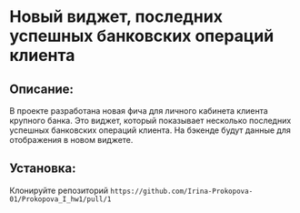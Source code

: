 # Новый виджет, последних успешных банковских операций клиента

## Описание:

В проекте разработана новая фича для личного кабинета клиента крупного банка. Это виджет, который показывает несколько последних успешных банковских операций клиента. На бэкенде будут данные для отображения в новом виджете.

## Установка:

Клонируйте репозиторий
    ```
    https://github.com/Irina-Prokopova-01/Prokopova_I_hw1/pull/1
    ```
    



